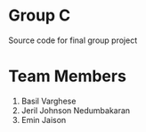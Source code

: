 # Group C
Source code for final group project

# Team Members
1. Basil Varghese
2. Jeril Johnson Nedumbakaran
3. Emin Jaison
